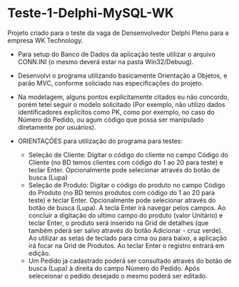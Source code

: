 # Teste-1-Delphi-MySQL-WK

Projeto criado para o teste da vaga de Densenvolvedor Delphi Pleno para a empresa WK Technology.

- Para setup do Banco de Dados da aplicação teste utilizar o arquivo CONN.INI (o mesmo deverá estar na pasta Win32/Debuug).

- Desenvolvi o programa utilizando basicamente Orientação a Objetos, e parão MVC, conforme soliciado nas especificações do projeto.

- Na modelagem, alguns pontos explicitamente citados eu não concordo, porém tetei seguir o modelo solicitado (Por exemplo, não utilizo dados identificadores explícitos como PK, como por exemplo, no caso do Número do Pedido, ou agum código que possa ser manipulado diretamente por usuários).

- ORIENTAÇÕES para utilização do programa para testes:
  - Seleção de Cliente: Digitar o código do cliente no campo Código do Cliente (no BD temos clientes com código do 1 ao 20 para teste) e teclar Enter. 
    Opcionalmente pode selecionar através do botão de busca (Lupa)
  - Seleção de Produto: Digitar o código do produto  no campo Código do Produto (no BD temos produtos com código do 1 ao 20 para teste) e teclar Enter. 
    Opcionalmente pode selecionar através do botão de busca (Lupa). 
    A tecla Enter irá navegar pelos campos. Ao concluir a digitação do ultimo campo do produto (valor Unitário) e teclar Enter, o produto será inserido na Grid de detalhes (que também pderá ser salvo através do botão Adicionar - cruz verde).
    Ao utilizar as setas de teclado para cima ou para baixo, a aplicação irá focar na Grid de Produtos. Ao teclar Enter o registro entrará em edição.
  - Um Pedido ja cadastrado poderá ser consultado através do botão de busca (Lupa) à direita do campo Número do Pedido. 
    Após seleceionar o pedido desejado o mesmo poderá ser editado.
  
      
  
